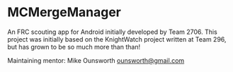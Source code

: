 # MCMergeManager
An FRC scouting app for Android initially developed by Team 2706. This project was initially based on the KnightWatch project written at Team 296, but has grown to be so much more than than!

Maintaining mentor: Mike Ounsworth <ounsworth@gmail.com>
